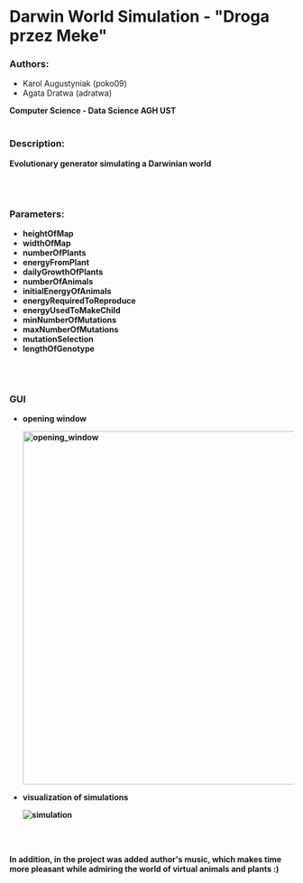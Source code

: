 # Darwin World Simulation - "Droga przez Meke"


### Authors:

- Karol Augustyniak (poko09)
- Agata Dratwa (adratwa)


<b>Computer Science - Data Science<b>
<b>AGH UST<b>
<br> </br>
### Description:

Evolutionary generator simulating a Darwinian world

<br> </br>
### Parameters:

- heightOfMap 
- widthOfMap
- numberOfPlants
- energyFromPlant
- dailyGrowthOfPlants
- numberOfAnimals
- initialEnergyOfAnimals
- energyRequiredToReproduce
- energyUsedToMakeChild
- minNumberOfMutations
- maxNumberOfMutations
- mutationSelection
- lengthOfGenotype

<br> </br>

### GUI
  
- opening window
  
  <img width="626" alt="opening_window" src="https://user-images.githubusercontent.com/71036264/227969424-bf08ef00-0de6-4dee-812e-555244699695.png">

  
- visualization of simulations
  
  
  ![simulation](https://user-images.githubusercontent.com/71036264/227970095-ff08e34a-518f-49f1-a805-d49f0ec9094e.gif)



<br> </br>

In addition, in the project was added author's music, which makes time more pleasant while admiring the world of virtual animals and plants :)



